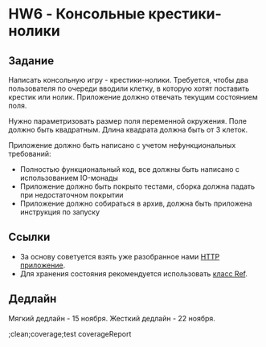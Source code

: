 # HW6 - Консольные крестики-нолики

## Задание

Написать консольную игру - крестики-нолики. Требуется, чтобы два пользователя
по очереди вводили клетку, в которую хотят поставить крестик или нолик.
Приложение должно отвечать текущим состоянием поля.

Нужно параметризовать размер поля переменной окружения. Поле должно быть квадратным.
Длина квадрата должна быть от 3 клеток.

Приложение должно быть написано с учетом нефункциональных требований:

- Полностью функциональный код, все должны быть написано с использованием IO-монады
- Приложение должно быть покрыто тестами, сборка должна падать при недостаточном покрытии
- Приложение должно собираться в архив, должна быть приложена инструкция по запуску

## Ссылки

- За основу советуется взять уже разобранное нами [HTTP приложение](https://tinkoff-edu.gitlab.yandexcloud.net/mkn-scala-autumn-2023/lectures/-/tree/master/seminars/seminar7).
- Для хранения состояния рекомендуется использовать [класс Ref](https://typelevel.org/cats-effect/docs/std/ref).

## Дедлайн

Мягкий дедлайн - 15 ноября. Жесткий дедлайн - 22 ноября.


;clean;coverage;test
coverageReport